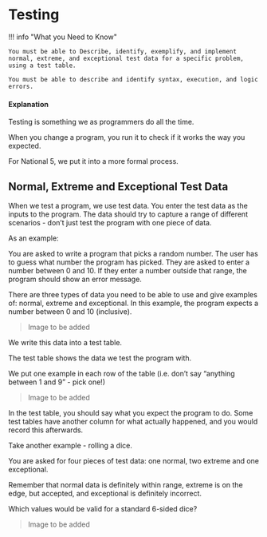 # Testing

!!! info "What you Need to Know"

    You must be able to Describe, identify, exemplify, and implement normal, extreme, and exceptional test data for a specific problem, using a test table.

    You must be able to describe and identify syntax, execution, and logic errors.

#### Explanation

Testing is something we as programmers do all the time. 

When you change a program, you run it to check if it works the way you expected. 

For National 5, we put it into a more formal process.

## Normal, Extreme and Exceptional Test Data

When we test a program, we use test data. You enter the test data as the inputs to the program. The data should try to capture a range of different scenarios - don’t just test the program with one piece of data.

As an example:

You are asked to write a program that picks a random number. The user has to guess what number the program has picked. They are asked to enter a number between 0 and 10. If they enter a number outside that range, the program should show an error message.

There are three types of data you need to be able to use and give examples of: normal, extreme and exceptional. In this example, the program expects a number between 0 and 10 (inclusive).

> Image to be added

We write this data into a test table. 

The test table shows the data we test the program with. 

We put one example in each row of the table (i.e. don’t say “anything between 1 and 9” - pick one!)

> Image to be added

In the test table, you should say what you expect the program to do. Some test tables have another column for what actually happened, and you would record this afterwards.

Take another example - rolling a dice. 

You are asked for four pieces of test data: one normal, two extreme and one exceptional. 

Remember that normal data is definitely within range, extreme is on the edge, but accepted, and exceptional is definitely incorrect. 

Which values would be valid for a standard 6-sided dice?

> Image to be added
